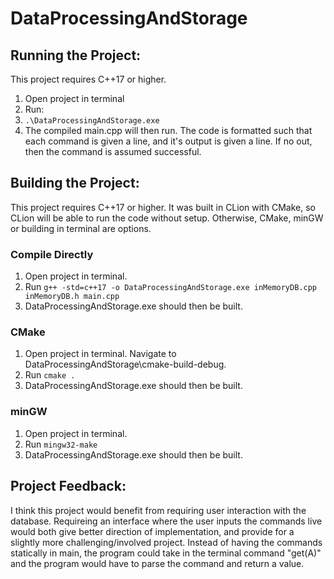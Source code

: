 # DataProcessingAndStorage
## Running the Project:
This project requires C++17 or higher.
1. Open project in terminal
2. Run:
3. ```.\DataProcessingAndStorage.exe```
5. The compiled main.cpp will then run. The code is formatted such that each command is given a line, and it's output is given a line. If no out, then the command is assumed successful.

## Building the Project:
This project requires C++17 or higher. It was built in CLion with CMake, so CLion will be able to run the code without setup. Otherwise, CMake, minGW or building in terminal are options.
### Compile Directly
1. Open project in terminal.
2. Run 	```g++ -std=c++17 -o DataProcessingAndStorage.exe inMemoryDB.cpp inMemoryDB.h main.cpp```
4. DataProcessingAndStorage.exe should then be built.
### CMake
1. Open project in terminal. Navigate to DataProcessingAndStorage\cmake-build-debug.
2. Run ```cmake .```
3. DataProcessingAndStorage.exe should then be built.
### minGW
1. Open project in terminal.
2. Run ```mingw32-make```
3. DataProcessingAndStorage.exe should then be built.

## Project Feedback:
I think this project would benefit from requiring user interaction with the database. Requireing an interface where the user inputs the commands live would both give better direction of implementation, 
and provide for a slightly more challenging/involved project. Instead of having the commands statically in main,
the program could take in the terminal command "get(A)" and the program would have to parse the command and return a value. 
